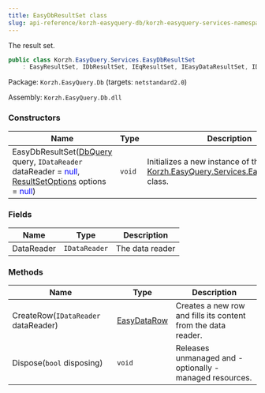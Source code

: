 ```yaml
---
title: EasyDbResultSet class
slug: api-reference/korzh-easyquery-db/korzh-easyquery-services-namespace/easydbresultset-class
---
```



The result set.
```csharp
public class Korzh.EasyQuery.Services.EasyDbResultSet
    : EasyResultSet, IDbResultSet, IEqResultSet, IEasyDataResultSet, IDisposable

```
Package: `Korzh.EasyQuery.Db` (targets: `netstandard2.0`)

Assembly: `Korzh.EasyQuery.Db.dll`

### Constructors

| Name | Type | Description | 
| --- | --- | --- | 
| EasyDbResultSet([DbQuery](/api-reference/korzh-easyquery-db/korzh-easyquery-db-namespace/dbquery-class) query, `IDataReader` dataReader = <span style='color: blue'>null</span>, [ResultSetOptions](/api-reference/korzh-easyquery/korzh-easyquery-services-namespace/resultsetoptions-class) options = <span style='color: blue'>null</span>) | `void` | Initializes a new instance of the [Korzh.EasyQuery.Services.EasyDbResultSet](/api-reference/korzh-easyquery-db/korzh-easyquery-services-namespace/easydbresultset-class) class. | 


### Fields

| Name | Type | Description | 
| --- | --- | --- | 
| DataReader | `IDataReader` | The data reader | 


### Methods

| Name | Type | Description | 
| --- | --- | --- | 
| CreateRow(`IDataReader` dataReader) | [EasyDataRow](/api-reference/easydata-core/easydata-namespace/easydatarow-class) | Creates a new row and fills its content from the data reader. | 
| Dispose(`bool` disposing) | `void` | Releases unmanaged and - optionally - managed resources. |